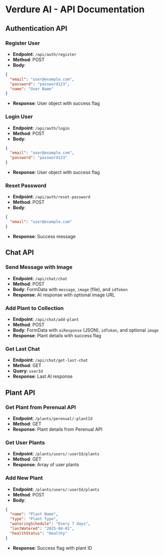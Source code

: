 # Verdure AI - API Documentation

## Authentication API

### Register User
- **Endpoint**: `/api/auth/register`
- **Method**: POST
- **Body**: 
```json
{
  "email": "user@example.com",
  "password": "password123",
  "name": "User Name"
}
```
- **Response**: User object with success flag

### Login User
- **Endpoint**: `/api/auth/login`
- **Method**: POST
- **Body**: 
```json
{
  "email": "user@example.com",
  "password": "password123"
}
```
- **Response**: User object with success flag

### Reset Password
- **Endpoint**: `/api/auth/reset-password`
- **Method**: POST
- **Body**: 
```json
{
  "email": "user@example.com"
}
```
- **Response**: Success message

## Chat API

### Send Message with Image
- **Endpoint**: `/api/chat/chat`
- **Method**: POST
- **Body**: FormData with `message`, `image` (file), and `idToken`
- **Response**: AI response with optional image URL

### Add Plant to Collection
- **Endpoint**: `/api/chat/add-plant`
- **Method**: POST
- **Body**: FormData with `aiResponse` (JSON), `idToken`, and optional `image`
- **Response**: Plant details with success flag

### Get Last Chat
- **Endpoint**: `/api/chat/get-last-chat`
- **Method**: GET
- **Query**: `userId`
- **Response**: Last AI response

## Plant API

### Get Plant from Perenual API
- **Endpoint**: `/plants/perenual/:plantId`
- **Method**: GET
- **Response**: Plant details from Perenual API

### Get User Plants
- **Endpoint**: `/plants/users/:userId/plants`
- **Method**: GET
- **Response**: Array of user plants

### Add New Plant
- **Endpoint**: `/plants/users/:userId/plants`
- **Method**: POST
- **Body**:
```json
{
  "name": "Plant Name",
  "type": "Plant Type",
  "wateringSchedule": "Every 7 days",
  "lastWatered": "2025-04-01",
  "healthStatus": "Healthy"
}
```
- **Response**: Success flag with plant ID
